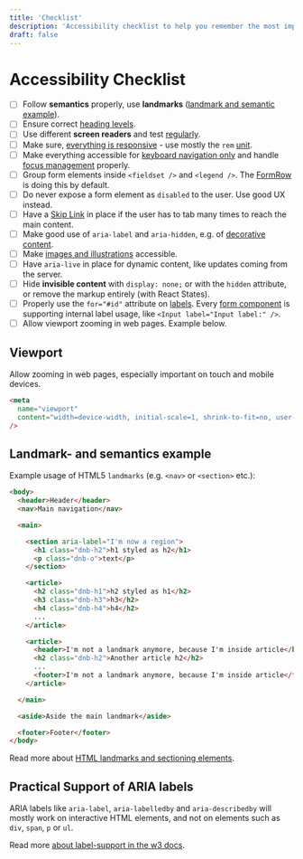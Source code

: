 ```yaml
---
title: 'Checklist'
description: 'Accessibility checklist to help you remember the most important tasks you have to follow during front end development.'
draft: false
---
```


# Accessibility Checklist

- [ ] Follow **semantics** properly, use **landmarks** ([landmark and semantic example](/uilib/usage/accessibility/checklist#landmark--and-semantics-example)).
- [ ] Ensure correct [heading levels](/uilib/usage/best-practices/for-typography#headings-and-styling).
- [ ] Use different **screen readers** and test [regularly](/uilib/usage/accessibility/screenreader).
- [ ] Make sure, [everything is responsive](/uilib/usage/layout#web-applications) - use mostly the `rem` [unit](/uilib/usage/best-practices/for-styling#units).
- [ ] Make everything accessible for [keyboard navigation only](/uilib/usage/accessibility#keyboard-users) and handle [focus management](/uilib/usage/accessibility/focus#managing-the-focus-state) properly.
- [ ] Group form elements inside `<fieldset />` and `<legend />`. The [FormRow](/uilib/components/form-row) is doing this by default.
- [ ] Do never expose a form element as `disabled` to the user. Use good UX instead.
- [ ] Have a [Skip Link](/uilib/usage/accessibility/focus#skip-link) in place if the user has to tab many times to reach the main content.
- [ ] Make good use of `aria-label` and `aria-hidden`, e.g. of [decorative content](/uilib/usage/accessibility/icons#decorative-icons).
- [ ] Make [images and illustrations](/uilib/usage/accessibility/screenreader#images-and-illustrations) accessible.
- [ ] Have `aria-live` in place for dynamic content, like updates coming from the server.
- [ ] Hide **invisible content** with `display: none;` or with the `hidden` attribute, or remove the markup entirely (with React States).
- [ ] Properly use the `for="#id"` attribute on [labels](https://developer.mozilla.org/en-US/docs/Web/HTML/Element/label#Attributes). Every [form component](/uilib/components) is supporting internal label usage, like `<Input label="Input label:" />`.
- [ ] Allow viewport zooming in web pages. Example below.

## Viewport

Allow zooming in web pages, especially important on touch and mobile devices.

```html
<meta
  name="viewport"
  content="width=device-width, initial-scale=1, shrink-to-fit=no, user-scalable=yes"
/>
```

## Landmark- and semantics example

Example usage of HTML5 `landmarks` (e.g. `<nav>` or `<section>` etc.):

```html
<body>
  <header>Header</header>
  <nav>Main navigation</nav>

  <main>

    <section aria-label="I'm now a region">
      <h1 class="dnb-h2">h1 styled as h2</h1>
      <p class="dnb-o">text</p>
    </section>

    <article>
      <h2 class="dnb-h1">h2 styled as h1</h2>
      <h3 class="dnb-h3">h3</h2>
      <h4 class="dnb-h4">h4</h2>
      ...
    </article>

    <article>
      <header>I'm not a landmark anymore, because I'm inside article</header>
      <h2 class="dnb-h2">Another article h2</h2>
      ...
      <footer>I'm not a landmark anymore, because I'm inside article</footer>
    </article>

  </main>

  <aside>Aside the main landmark</aside>

  <footer>Footer</footer>
</body>
```

Read more about [HTML landmarks and sectioning elements](https://www.w3.org/TR/wai-aria-practices/examples/landmarks/HTML5.html).

## Practical Support of ARIA labels

ARIA labels like `aria-label`, `aria-labelledby` and `aria-describedby` will mostly work on interactive HTML elements, and not on elements such as `div`, `span`, `p` or `ul`.

Read more [about label-support in the w3 docs](https://www.w3.org/TR/using-aria/#label-support).
